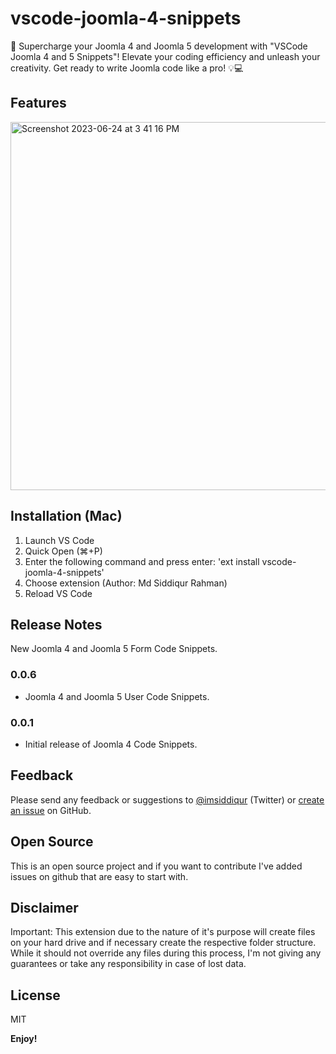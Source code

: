 # vscode-joomla-4-snippets

🚀 Supercharge your Joomla 4 and Joomla 5 development with "VSCode Joomla 4 and 5 Snippets"! Elevate your coding efficiency and unleash your creativity. Get ready to write Joomla code like a pro! 💡💻

## Features

<img width="589" alt="Screenshot 2023-06-24 at 3 41 16 PM" src="https://github.com/siddik-web/vscode-joomla-4-snippets/assets/53170094/d6def78b-b187-4a2c-b62b-359569956e9d">


## Installation (Mac)

1. Launch VS Code
1. Quick Open (⌘+P)
1. Enter the following command and press enter: 'ext install vscode-joomla-4-snippets'
1. Choose extension (Author: Md Siddiqur Rahman)
1. Reload VS Code

## Release Notes

New Joomla 4 and Joomla 5 Form Code Snippets.

### 0.0.6

- Joomla 4 and Joomla 5 User Code Snippets.

### 0.0.1

- Initial release of Joomla 4 Code Snippets.

## Feedback

Please send any feedback or suggestions to [@imsiddiqur](https://twitter.com/imsiddiqur) (Twitter) or [create an issue](https://github.com/siddik-web/vscode-joomla-4-snippets) on GitHub.

## Open Source

This is an open source project and if you want to contribute I've added issues on github that are easy to start with.

## Disclaimer

Important: This extension due to the nature of it's purpose will create
files on your hard drive and if necessary create the respective folder structure.
While it should not override any files during this process, I'm not giving any guarantees or take any responsibility in case of lost data.

## License

MIT

**Enjoy!**
